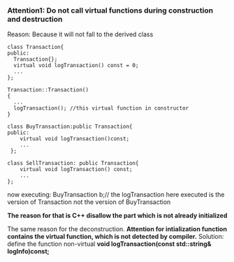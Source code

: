### Attention1: Do not call virtual functions during construction and destruction
Reason: Because it will not fall to the derived class

```
class Transaction{
public:
  Transaction{};
  virtual void logTransaction() const = 0;
  ...
};

Transaction::Transaction()
{
  ...
  logTransaction(); //this virtual function in constructor
}

class BuyTransaction:public Transaction{
public:
    virtual void logTransaction()const;
    ...
 };
 
class SellTransaction: public Transaction{
    virtual void logTransaction() const;
    ...
};
```
now executing:
BuyTransaction b;// the logTransaction here executed is the version of Transaction not the version of BuyTransaction

**The reason for that is C++ disallow the part which is not already initialized**

The same reason for the deconstruction.
**Attention for intialization function contains the virtual function, which is not detected by compiler.**
Solution: define the function non-virtual
**void logTransaction(const std::string& logInfo)const;**
